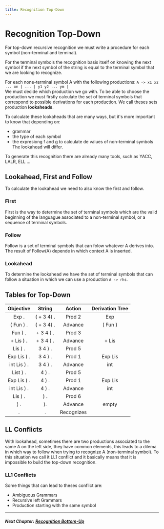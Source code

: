 ```yaml
---
title: Recognition Top-Down
---
```


# Recognition Top-Down

For top-down recursive recognition we must write a procedure for each symbol (non-terminal and terminal).

For the terminal symbols the recognition basis itself on knowing the next symbol if the next symbol of the string is equal to the terminal symbol that we are looking to recognize.

For each none-terminal symbol A with the following productions: `A -> x1 x2 ... xn | ... | y1 y2 ... ym |`\
We must decide which production we go with. To be able to choose the production we must firstly calculate the set of terminal symbols that correspond to possible derivations for each production. We call theses sets production **lookaheads**.

To calculate these lookaheads that are many ways, but it's more important to know that depending on:
- grammar
- the type of each symbol
- the expresiong f and g to calculate de values of non-terminal symbols
The lookahead will differ.

To generate this recognition there are already many tools, such as YACC, LALR, ELL ...

## Lookahead, First and Follow

To calculate the lookahead we need to also know the first and follow.

### First

First is the way to determine the set of terminal symbols which are the valid beginning of the languague associated to a non-terminal symbol, or a sequence of terminal symbols.

### Follow

Follow is a set of terminal symbols that can folow whatever A derives into. The result of Follow(A) depende in which context A is inserted.

### Lookahead

To determine the lookahead we have the set of terminal symbols that can follow a situation in which we can use a production `A -> rhs`. 

## Tables for Top-Down

| Objective | String | Action | Derivation Tree |
| :---: | :---: | :---: | :---: |
| Exp . | ( + 3 4) . | Prod 2 | Exp |
| ( Fun ) . | ( + 3 4) . | Advance | ( Fun ) |
| Fun ) . | + 3 4 ) . | Prod 3 | |
| + Lis ) . | + 3 4 ) . | Advance | + Lis |
| Lis ) . | 3 4 ) . | Prod 5 | |
| Exp Lis ) . | 3 4 ) . | Prod 1 | Exp Lis | 
| int Lis ) . | 3 4 ) . | Advance | int |
| List ) . | 4 ) . | Prod 5 | |
| Exp Lis ) . | 4 ) . | Prod 1 | Exp Lis | 
| int Lis ) . | 4 ) . | Advance | int |
| Lis ) . | ) . | Prod 6 | |
| ) .  | ).  | Advance | empty |
| . | . | Recognizes | |

## LL Conflicts

With lookahead, sometimes there are two productions associated to the same A on the left side, they have common elements, this leads to a dilema in which way to follow when trying to recognize A (non-terminal symbol). To this situation we call it LL1 conflict and it basically means that it is impossible to build the top-down recognition.

### LL1 Conflicts

Some things that can lead to theses conflict are:
- Ambiguous Grammars
- Recursive left Grammars
- Production starting with the same symbol

<hr></hr>

##### Next Chapter: [Recognition Bottom-Up](recognition-up.md)